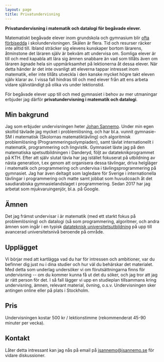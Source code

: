 ```yaml
---
layout: page
title: Privatundervisning
---
```


**Privatundervisning i matematik och datalogi för begåvade elever.**

Matematiskt begåvade elever inom grundskola och gymnasium blir [ofta förbisedda](https://jsannemo.se/2015/09/05/begavade-matematikelever) i skolundervisningen.
Skälen är flera.
Tid och resurser räcker inte alltid till.
Ibland sträcker sig elevens kunskaper bortom lärarens, åtminstone det läraren själv är bekväm att undervisa om.
Somliga elever är till och med kapabla att lära sig ämnen snabbare än vad som tillåts även om läraren ägnade hela sin uppmärksamhet på lektionerna åt dessa elever.
När detta händer är det inte ovanligt att eleverna tappar intresset inom matematik, eller inte tillåts utveckla i den kanske mycket högre takt eleven själv klarar av.
I vissa fall hindras till och med elever från att ens arbeta vidare självständigt på olika vis under lektionstid.

För begåvade elever upp till och med gymnasiet i behov av mer utmaningar erbjuder jag därför **privatundervisning i matematik och datalogi**.

## Min bakgrund
Jag som erbjuder undervisningen heter [Johan Sannemo](https://se.linkedin.com/in/jsannemo).
Under min egen skoltid tävlade jag mycket i problemlösning, och har bl.a. vunnit gymnasie-SM i matematisk (Skolornas matematiktävling) och algoritmisk problemlösning (Programmeringsolympiaden), samt tävlat internationellt i matematik, programmering och lingvistik.
Gymnasiet läste jag på den matematiska spetsutbildningen i Danderyd, följt av datateknikprogrammet på KTH.
Efter att själv slutat tävla har jag istället fokuserat på utbildning av nästa generation, t.ex genom att organisera dessa tävlingar, driva helgläger i matematik och programmering och undervisa i tävlingsprogrammering på gymnasiet.
Jag har även deltagit som lagledare för Sverige i internationella tävlingar i programmering och matte samt jobbat som huvudcoach åt det saudiarabiska gymnasielandslaget i programmering.
Sedan 2017 har jag arbetat som mjukvaruingenjör, bl.a. på Google.

## Ämnen
Det jag främst undervisar i är matematik (med ett starkt fokus på problemlösning) och datalogi (så som programmering, algoritmer, och andra ämnen som ingår i en typisk [datateknisk universitetsutbildning](https://www.kth.se/utbildning/civilingenjor/datateknik/kurser-masterprogram-1.449976) på upp till avancerad universitetsnivå beroende på område.

## Upplägget
Vi börjar med att kartlägga vad du har för intressen och ambitioner, var du befinner dig just nu i dina studier och hur väl du behärskar det materialet.
Med detta som underlag undersöker vi om förutsättningarna finns för undervisning -- om du kommer kunna få ut det du söker, och jag tror att jag är rätt person för det.
I så fall lägger vi upp en studieplan tillsammans kring undervisning, ämnen, relevant material, övning, o.s.v.
Undervisningen sker antingen online eller på plats i Stockholm.

## Pris
Undervisningen kostar 500 kr / lektionstimme (rekommenderat 45-90 minuter per vecka).

## Kontakt
Låter detta intressant kan jag nås på email på jsannemo@jsannemo.se för vidare diskussioner.
